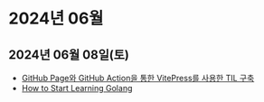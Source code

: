 # 2024년 06월

## 2024년 06월 08일(토)
- [GitHub Page와 GitHub Action을 통한 VitePress를 사용한 TIL 구축](/etc/vitepress-github-action)
- [How to Start Learning Golang](/programming-language/golang/how-to-start-learning-golang)